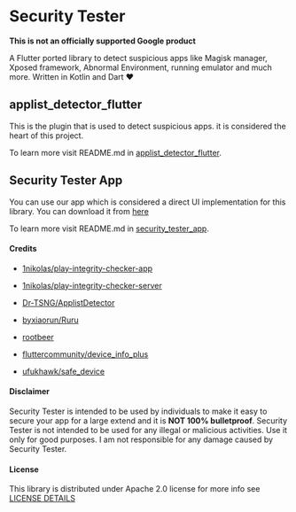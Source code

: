 # Security Tester

**This is not an officially supported Google product**

A Flutter ported library to detect suspicious apps like Magisk manager, Xposed framework, Abnormal Environment, running emulator and much more. Written in Kotlin and Dart ❤️

## applist_detector_flutter

This is the plugin that is used to detect suspicious apps. it is considered the heart of this project.

To learn more visit README.md in [applist_detector_flutter](./applist_detector_flutter/README.md).

## Security Tester App

You can use our app which is considered a direct UI implementation for this library. You can download it from [here](https://play.google.com/store/apps/details?id=com.ahmed.security_tester)

To learn more visit README.md in [security_tester_app](./security_tester_app/README.md).

#### Credits

- [1nikolas/play-integrity-checker-app](https://github.com/1nikolas/play-integrity-checker-app)

- [1nikolas/play-integrity-checker-server](https://github.com/1nikolas/play-integrity-checker-server)

- [Dr-TSNG/ApplistDetector](https://github.com/Dr-TSNG/ApplistDetector)

- [byxiaorun/Ruru](https://github.com/byxiaorun/Ruru)

- [rootbeer](https://github.com/scottyab/rootbeer)

- [fluttercommunity/device_info_plus](https://github.com/fluttercommunity/plus_plugins/tree/main/packages/device_info_plus/device_info_plus)

- [ufukhawk/safe_device](https://github.com/ufukhawk/safe_device)


#### Disclaimer

Security Tester is intended to be used by individuals to make it easy to secure your app for a large extend and it is **NOT 100% bulletproof**. Security Tester is not intended to be used for any illegal or malicious activities. Use it only for good purposes. I am not responsible for any damage caused by Security Tester.

#### License

This library is distributed under Apache 2.0 license for more info see [LICENSE DETAILS](./LICENSE)
